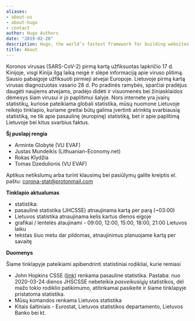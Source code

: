 ```yaml
---
aliases:
- about-us
- about-hugo
- contact
author: Hugo Authors
date: "2019-02-28"
description: Hugo, the world’s fastest framework for building websites
title: About
---
```


Koronos virusas (SARS-CoV-2) pirmą kartą užfiksuotas lapkričio 17 d. Kinijoje, visgi Kinija ilgą laiką neigė ir slėpė informaciją apie viruso plitimą. Sausio pabaigoje užfiksuoti pirmieji atvejai Europoje. Lietuvoje pirmą kartą virusas diagnozuotas vasario 28 d. Po pradinės ramybės, sparčiai pradėjus daugėti naujiems atvejams, pradėjo didėti ir visuomenės bei žiniasklaidos dėmesys šiam virusui ir jo paplitimui šalyje. Nors internete yra įvairų statistikų, kuriose pateikiama globali statistika, mūsų nuomone Lietuvoje reikėjo tinklapio, kuriame greitai būtų galima įvertinti atrinktą svarbiausią statistiką, ne tik apie pasaulinę (europinę) statistiką, bet ir apie paplitimą Lietuvoje bei kitus svarbius faktus.

**Šį puslapį rengia**

* Arminte Globytė (VU EVAF)
* Justas Mundeikis (Lithuanian-Economy.net)
* Rokas Klydžia
* Tomas Dzedulionis (VU EVAF)

Aptikus netikslumų arba turint klausimų bei pasiūlymų galite kreiptis el. paštu: corona-stat@protonmail.com

**Tinklapio aktualumas**

* statistika:
* pasaulinė statistika (JHCSSE) atnaujinama kartą per parą (~03:00)
* Lietuvos statistika atnaujinama kelis kartus dienos eigoje
* grafikai / lentelės ataujinami - 09:00, 12:00, 15:00, 18:00, 21:00 Lietuvos laiku
* tekstas šiuo metu dar pildomas, atnaujinimus planuojame kartą per savaitę

**Duomenys**

Šiame tinklapyje pateikiami apibendrinti statistiniai rodikliai, kurie remiasi 

* John Hopkins CSSE ([link](https://github.com/CSSEGISandData/COVID-19)) renkama pasauline statistika. Pastaba: nuo 2020-03-24 dienos JHSCSSE nebeteikia *pasveikusiųjų* statistikos, dėl mažo tokio rodiklio patikimumo, atitinkamai pasikeitė ir šiame tinklapyje pristatoma statistika.
* Mūsų komandos renkama Lietuvos statistika
* Kitais šaltiniais - Eurostat, Lietuvos statistikos departamento, Lietuvos Banko bei kt.



